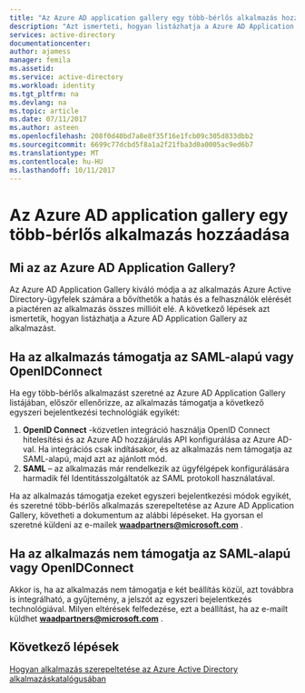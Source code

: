 ```yaml
---
title: "Az Azure AD application gallery egy több-bérlős alkalmazás hozzáadása |} Microsoft Docs"
description: "Azt ismerteti, hogyan listázhatja a Azure AD Application Gallery a saját fejlesztésű több-bérlős alkalmazásához"
services: active-directory
documentationcenter: 
author: ajamess
manager: femila
ms.assetid: 
ms.service: active-directory
ms.workload: identity
ms.tgt_pltfrm: na
ms.devlang: na
ms.topic: article
ms.date: 07/11/2017
ms.author: asteen
ms.openlocfilehash: 208f0d40bd7a8e8f35f16e1fcb09c305d833dbb2
ms.sourcegitcommit: 6699c77dcbd5f8a1a2f21fba3d0a0005ac9ed6b7
ms.translationtype: MT
ms.contentlocale: hu-HU
ms.lasthandoff: 10/11/2017
---
```

# <a name="how-to-add-a-multi-tenant-application-to-the-azure-ad-application-gallery"></a>Az Azure AD application gallery egy több-bérlős alkalmazás hozzáadása

## <a name="what-is-the-azure-ad-application-gallery"></a>Mi az az Azure AD Application Gallery?

Az Azure AD Application Gallery kiváló módja a az alkalmazás Azure Active Directory-ügyfelek számára a bővíthetők a hatás és a felhasználók elérését a piactéren az alkalmazás összes millióit elé. A következő lépések azt ismertetik, hogyan listázhatja a Azure AD Application Gallery az alkalmazást.

## <a name="if-your-application-supports-saml-or-openidconnect"></a>Ha az alkalmazás támogatja az SAML-alapú vagy OpenIDConnect
Ha egy több-bérlős alkalmazást szeretné az Azure AD Application Gallery listájában, először ellenőrizze, az alkalmazás támogatja a következő egyszeri bejelentkezési technológiák egyikét:

1. **OpenID Connect** -közvetlen integráció használja OpenID Connect hitelesítési és az Azure AD hozzájárulás API konfigurálása az Azure AD-val. Ha integrációs csak indításakor, és az alkalmazás nem támogatja az SAML-alapú, majd azt az ajánlott mód.
2. **SAML** – az alkalmazás már rendelkezik az ügyfélgépek konfigurálására harmadik fél Identitásszolgáltatók az SAML protokoll használatával.

Ha az alkalmazás támogatja ezeket egyszeri bejelentkezési módok egyikét, és szeretné több-bérlős alkalmazás szerepeltetése az Azure AD Application Gallery, követheti a dokumentum az alábbi lépéseket. Ha gyorsan el szeretné küldeni az e-mailek  **waadpartners@microsoft.com** .

## <a name="if-your-application-does-not-support-saml-or-openidconnect"></a>Ha az alkalmazás nem támogatja az SAML-alapú vagy OpenIDConnect
Akkor is, ha az alkalmazás nem támogatja e két beállítás közül, azt továbbra is integrálható, a gyűjtemény, a jelszót az egyszeri bejelentkezés technológiával. Milyen eltérések felfedezése, ezt a beállítást, ha az e-mailt küldhet  **waadpartners@microsoft.com** .

## <a name="next-steps"></a>Következő lépések
[Hogyan alkalmazás szerepeltetése az Azure Active Directory alkalmazáskatalógusában](https://docs.microsoft.com/azure/active-directory/develop/active-directory-app-gallery-listing)
